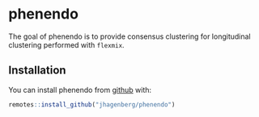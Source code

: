 
# phenendo

<!-- badges: start -->
<!-- badges: end -->

The goal of phenendo is to provide consensus clustering for longitudinal clustering
performed with `flexmix`.

## Installation

You can install phenendo from [github](https://www.github.com) with:

``` r
remotes::install_github("jhagenberg/phenendo")
```
